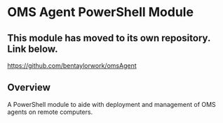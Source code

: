 # OMS Agent PowerShell Module

## This module has moved to its own repository. Link below.

https://github.com/bentaylorwork/omsAgent

## Overview

A PowerShell module to aide with deployment and management of OMS agents on remote computers.
